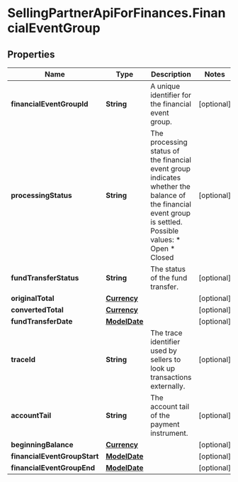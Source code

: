 # SellingPartnerApiForFinances.FinancialEventGroup

## Properties
Name | Type | Description | Notes
------------ | ------------- | ------------- | -------------
**financialEventGroupId** | **String** | A unique identifier for the financial event group. | [optional] 
**processingStatus** | **String** | The processing status of the financial event group indicates whether the balance of the financial event group is settled.  Possible values:  * Open  * Closed | [optional] 
**fundTransferStatus** | **String** | The status of the fund transfer. | [optional] 
**originalTotal** | [**Currency**](Currency.md) |  | [optional] 
**convertedTotal** | [**Currency**](Currency.md) |  | [optional] 
**fundTransferDate** | [**ModelDate**](ModelDate.md) |  | [optional] 
**traceId** | **String** | The trace identifier used by sellers to look up transactions externally. | [optional] 
**accountTail** | **String** | The account tail of the payment instrument. | [optional] 
**beginningBalance** | [**Currency**](Currency.md) |  | [optional] 
**financialEventGroupStart** | [**ModelDate**](ModelDate.md) |  | [optional] 
**financialEventGroupEnd** | [**ModelDate**](ModelDate.md) |  | [optional] 
